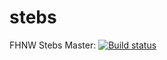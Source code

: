 # stebs
FHNW Stebs
Master: [![Build status](https://ci.appveyor.com/api/projects/status/github/thejp/stebs?svg=true)](https://ci.appveyor.com/project/TheJP/stebs)
